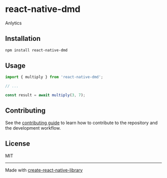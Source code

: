 # react-native-dmd

Anlytics 

## Installation

```sh
npm install react-native-dmd
```

## Usage


```js
import { multiply } from 'react-native-dmd';

// ...

const result = await multiply(3, 7);
```


## Contributing

See the [contributing guide](CONTRIBUTING.md) to learn how to contribute to the repository and the development workflow.

## License

MIT

---

Made with [create-react-native-library](https://github.com/callstack/react-native-builder-bob)
